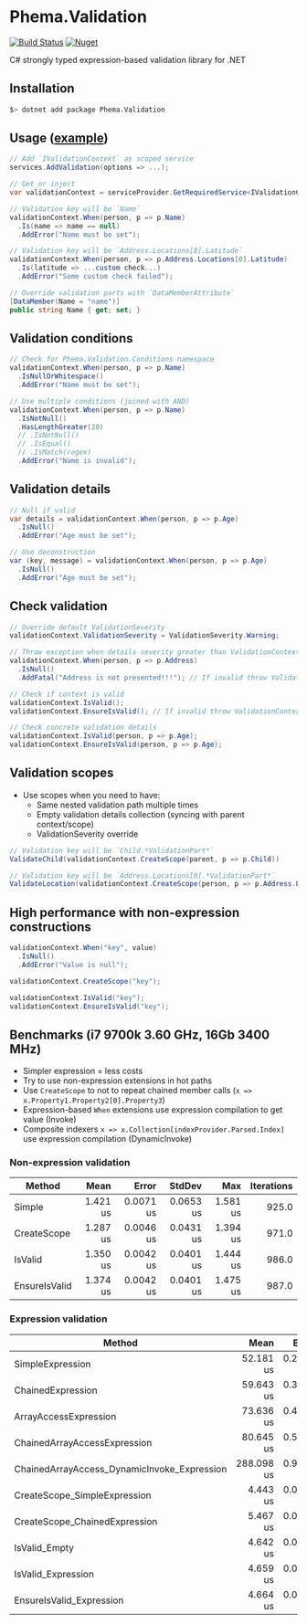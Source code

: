 # Phema.Validation

[![Build Status](https://cloud.drone.io/api/badges/phema-team/Phema.Validation/status.svg)](https://cloud.drone.io/phema-team/Phema.Validation)
[![Nuget](https://img.shields.io/nuget/v/Phema.Validation.svg)](https://www.nuget.org/packages/Phema.Validation)

C# strongly typed expression-based validation library for .NET

## Installation

```bash
$> dotnet add package Phema.Validation
```

## Usage ([example](https://github.com/phema-team/Phema.Validation/blob/master/examples/Phema.Validation.Example/Orders/ExampleOrdersController.cs))

```csharp
// Add `IValidationContext` as scoped service
services.AddValidation(options => ...);

// Get or inject
var validationContext = serviceProvider.GetRequiredService<IValidationContext>();

// Validation key will be `Name`
validationContext.When(person, p => p.Name)
  .Is(name => name == null)
  .AddError("Name must be set");

// Validation key will be `Address.Locations[0].Latitude`
validationContext.When(person, p => p.Address.Locations[0].Latitude)
  .Is(latitude => ...custom check...)
  .AddError("Some custom check failed");

// Override validation parts with `DataMemberAttribute`
[DataMember(Name = "name")]
public string Name { get; set; }
```

## Validation conditions

```csharp
// Check for Phema.Validation.Conditions namespace
validationContext.When(person, p => p.Name)
  .IsNullOrWhitespace()
  .AddError("Name must be set");

// Use multiple conditions (joined with AND)
validationContext.When(person, p => p.Name)
  .IsNotNull()
  .HasLengthGreater(20)
  // .IsNotNull()
  // .IsEqual()
  // .IsMatch(regex)
  .AddError("Name is invalid");
```

## Validation details

```csharp
// Null if valid
var details = validationContext.When(person, p => p.Age)
  .IsNull()
  .AddError("Age must be set");

// Use deconstruction
var (key, message) = validationContext.When(person, p => p.Age)
  .IsNull()
  .AddError("Age must be set");
```

## Check validation

```csharp
// Override default ValidationSeverity
validationContext.ValidationSeverity = ValidationSeverity.Warning;

// Throw exception when details severity greater than ValidationContext.ValidationSeverity
validationContext.When(person, p => p.Address)
  .IsNull()
  .AddFatal("Address is not presented!!!"); // If invalid throw ValidationConditionException

// Check if context is valid
validationContext.IsValid();
validationContext.EnsureIsValid(); // If invalid throw ValidationContextException

// Check concrete validation details
validationContext.IsValid(person, p => p.Age);
validationContext.EnsureIsValid(person, p => p.Age);
```

## Validation scopes

- Use scopes when you need to have:
  - Same nested validation path multiple times
  - Empty validation details collection (syncing with parent context/scope)
  - ValidationSeverity override

```csharp
// Validation key will be `Child.*ValidationPart*`
ValidateChild(validationContext.CreateScope(parent, p => p.Child))

// Validation key will be `Address.Locations[0].*ValidationPart*`
ValidateLocation(validationContext.CreateScope(person, p => p.Address.Locations[0]))
```

## High performance with non-expression constructions

```csharp
validationContext.When("key", value)
  .IsNull()
  .AddError("Value is null");

validationContext.CreateScope("key");

validationContext.IsValid("key");
validationContext.EnsureIsValid("key");
```

## Benchmarks (i7 9700k 3.60 GHz, 16Gb 3400 MHz)

- Simpler expression = less costs
- Try to use non-expression extensions in hot paths
- Use `CreateScope` to not to repeat chained member calls (`x => x.Property1.Property2[0].Property3`)
- Expression-based `When` extensions use expression compilation to get value (Invoke)
- Composite indexers `x => x.Collection[indexProvider.Parsed.Index]` use expression compilation (DynamicInvoke)

### Non-expression validation

|        Method |     Mean |     Error |    StdDev |      Max | Iterations |
|-------------- |---------:|----------:|----------:|---------:|-----------:|
|        Simple | 1.421 us | 0.0071 us | 0.0653 us | 1.581 us |      925.0 |
|   CreateScope | 1.287 us | 0.0046 us | 0.0431 us | 1.394 us |      971.0 |
|       IsValid | 1.350 us | 0.0042 us | 0.0401 us | 1.444 us |      986.0 |
| EnsureIsValid | 1.374 us | 0.0042 us | 0.0401 us | 1.475 us |      987.0 |

### Expression validation

|                                      Method |       Mean |     Error |    StdDev |        Max | Iterations |
|-------------------------------------------- |-----------:|----------:|----------:|-----------:|-----------:|
|                            SimpleExpression |  52.181 us | 0.2692 us | 2.5770 us |  60.106 us |      998.0 |
|                           ChainedExpression |  59.643 us | 0.3316 us | 3.1521 us |  68.800 us |      984.0 |
|                       ArrayAccessExpression |  73.636 us | 0.4902 us | 4.6804 us |  89.787 us |      993.0 |
|                ChainedArrayAccessExpression |  80.645 us | 0.5602 us | 5.3484 us |  98.931 us |      993.0 |
| ChainedArrayAccess_DynamicInvoke_Expression | 288.098 us | 0.9826 us | 9.3864 us | 317.175 us |      994.0 |
|                CreateScope_SimpleExpression |   4.443 us | 0.0156 us | 0.1469 us |   4.838 us |      965.0 |
|               CreateScope_ChainedExpression |   5.467 us | 0.0301 us | 0.2849 us |   6.237 us |      973.0 |
|                               IsValid_Empty |   4.642 us | 0.0241 us | 0.2275 us |   5.275 us |      970.0 |
|                          IsValid_Expression |   4.659 us | 0.0192 us | 0.1826 us |   5.138 us |      982.0 |
|                    EnsureIsValid_Expression |   4.664 us | 0.0262 us | 0.2496 us |   5.450 us |      991.0 |
